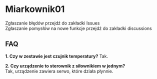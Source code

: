 # Miarkownik01
Zgłaszanie błędów przejdź do zakładki Issues<br>
Zgłaszanie pomysłów na nowe funkcje przejdź do zakładki discussions<br>

<h2>FAQ</h2>
<b>1. Czy w zestawie jest czujnik temperatury?</b>  
Tak.

<b>2. Czy urządzenie to sterownik z siłownikiem w jednym?</b>  
Tak, urządzenie zawiera serwo, które działa płynnie.
